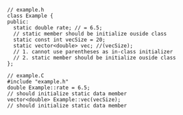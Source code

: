     // example.h
    class Example {
    public:
      static double rate; // = 6.5;
      // static member should be initialize ouside class
      static const int vecSize = 20;
      static vector<double> vec; //(vecSize);
      // 1. cannot use parentheses as in-class initializer
      // 2. static member should be initialize ouside class
    };

    // example.C
    #include "example.h"
    double Example::rate = 6.5;
    // should initialize static data member
    vector<double> Example::vec(vecSize);
    // should initialize static data member

